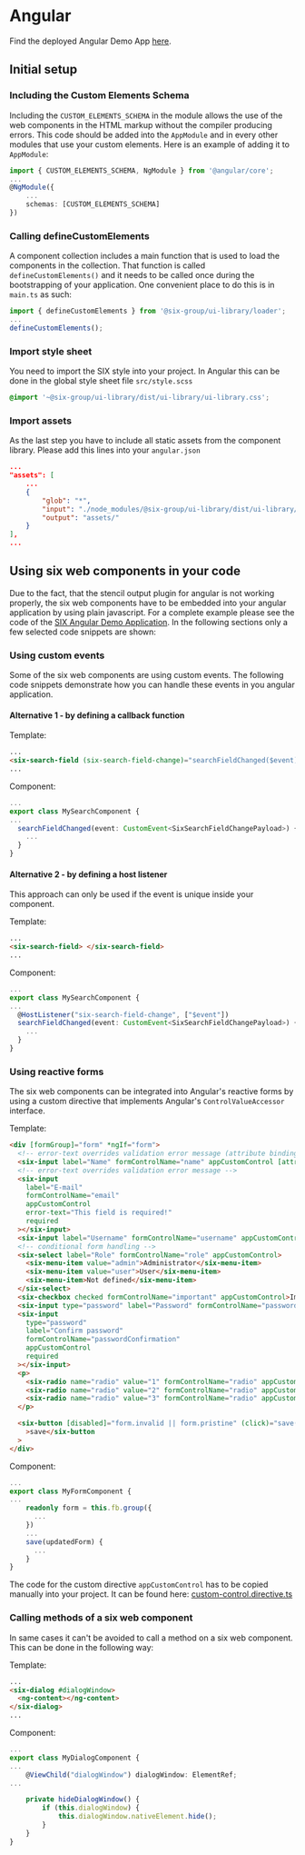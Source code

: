 # Angular

Find the deployed Angular Demo App [here](TODO).

## Initial setup

### Including the Custom Elements Schema

Including the `CUSTOM_ELEMENTS_SCHEMA` in the module allows the use of the web components in the HTML markup
without the compiler producing errors. This code should be added into the `AppModule` and in every other modules that use
your custom elements. Here is an example of adding it to `AppModule`:

```ts
import { CUSTOM_ELEMENTS_SCHEMA, NgModule } from '@angular/core';
...
@NgModule({
    ...
    schemas: [CUSTOM_ELEMENTS_SCHEMA]
})
```

### Calling defineCustomElements

A component collection includes a main function that is used to load the components in the collection.
That function is called `defineCustomElements()` and it needs to be called once during the bootstrapping of your application.
One convenient place to do this is in `main.ts` as such:

```ts
import { defineCustomElements } from '@six-group/ui-library/loader';
...
defineCustomElements();
```

### Import style sheet

You need to import the SIX style into your project.
In Angular this can be done in the global style sheet file `src/style.scss`

```scss
@import '~@six-group/ui-library/dist/ui-library/ui-library.css';
```

### Import assets

As the last step you have to include all static assets from the component library.
Please add this lines into your `angular.json`

```json
...
"assets": [
    ...
    {
        "glob": "*",
        "input": "./node_modules/@six-group/ui-library/dist/ui-library/assets",
        "output": "assets/"
    }
],
...
```

## Using six web components in your code

Due to the fact, that the stencil output plugin for angular is not working properly, the six web components
have to be embedded into your angular application by using plain javascript. For a complete example
please see the code of the [SIX Angular Demo Application](TODO).
In the following sections only a few selected code snippets are shown:

### Using custom events

Some of the six web components are using custom events. The following code snippets demonstrate how you can handle these events in you angular application.

#### Alternative 1 - by defining a callback function

Template:

```html
...
<six-search-field (six-search-field-change)="searchFieldChanged($event)"> </six-search-field>
...
```

Component:

```ts
...
export class MySearchComponent {
...
  searchFieldChanged(event: CustomEvent<SixSearchFieldChangePayload>) {
    ...
  }
}
```

#### Alternative 2 - by defining a host listener

This approach can only be used if the event is unique inside your component.

Template:

```html
...
<six-search-field> </six-search-field>
...
```

Component:

```ts
...
export class MySearchComponent {
...
  @HostListener("six-search-field-change", ["$event"])
  searchFieldChanged(event: CustomEvent<SixSearchFieldChangePayload>) {
    ...
  }
}
```

### Using reactive forms

The six web components can be integrated into Angular's reactive forms by using a custom directive that
implements Angular's `ControlValueAccessor` interface.

Template:

```html
<div [formGroup]="form" *ngIf="form">
  <!-- error-text overrides validation error message (attribute binding https://angular.io/guide/attribute-binding) -->
  <six-input label="Name" formControlName="name" appCustomControl [attr.error-text]="errorText" required></six-input>
  <!-- error-text overrides validation error message -->
  <six-input
    label="E-mail"
    formControlName="email"
    appCustomControl
    error-text="This field is required!"
    required
  ></six-input>
  <six-input label="Username" formControlName="username" appCustomControl></six-input>
  <!-- conditional form handling -->
  <six-select label="Role" formControlName="role" appCustomControl>
    <six-menu-item value="admin">Administrator</six-menu-item>
    <six-menu-item value="user">User</six-menu-item>
    <six-menu-item>Not defined</six-menu-item>
  </six-select>
  <six-checkbox checked formControlName="important" appCustomControl>Important</six-checkbox>
  <six-input type="password" label="Password" formControlName="password" appCustomControl required></six-input>
  <six-input
    type="password"
    label="Confirm password"
    formControlName="passwordConfirmation"
    appCustomControl
    required
  ></six-input>
  <p>
    <six-radio name="radio" value="1" formControlName="radio" appCustomControl>Option 1</six-radio>&nbsp;
    <six-radio name="radio" value="2" formControlName="radio" appCustomControl>Option 2</six-radio>&nbsp;
    <six-radio name="radio" value="3" formControlName="radio" appCustomControl>Option 3</six-radio>&nbsp;
  </p>

  <six-button [disabled]="form.invalid || form.pristine" (click)="save(form.getRawValue())" type="primary" submit
    >save</six-button
  >
</div>
```

Component:

```ts
...
export class MyFormComponent {
...
    readonly form = this.fb.group({
      ...
    })
    ...
    save(updatedForm) {
      ...
    }
}
```

The code for the custom directive `appCustomControl` has to be copied manually into your project. It can be found here:
[custom-control.directive.ts](TODO)

### Calling methods of a six web component

In same cases it can't be avoided to call a method on a six web component. This can be done in the following way:

Template:

```html
...
<six-dialog #dialogWindow>
  <ng-content></ng-content>
</six-dialog>
...
```

Component:

```ts
...
export class MyDialogComponent {
...
    @ViewChild("dialogWindow") dialogWindow: ElementRef;
...

    private hideDialogWindow() {
        if (this.dialogWindow) {
            this.dialogWindow.nativeElement.hide();
        }
    }
}
```
